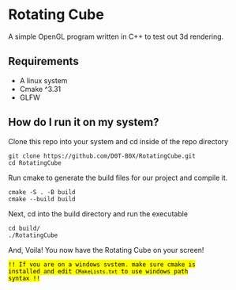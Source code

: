 # Rotating Cube

A simple OpenGL program written in C++ to test out 3d rendering.

## Requirements

- A linux system
- Cmake ^3.31
- GLFW

## How do I run it on my system?

Clone this repo into your system and cd inside of the repo directory

```
git clone https://github.com/D0T-B0X/RotatingCube.git
cd RotatingCube
```

Run cmake to generate the build files for our project and compile it.

```
cmake -S . -B build
cmake --build build
```

Next, cd into the build directory and run the executable

```
cd build/
./RotatingCube
```

And, Voila! You now have the Rotating Cube on your screen!

<mark><code>!! If you are on a windows system, make sure cmake is installed and edit `CMakeLists.txt` to use windows path syntax !!</code></mark>